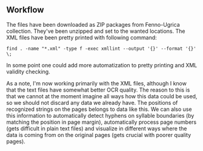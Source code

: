 ## Workflow

The files have been downloaded as ZIP packages from Fenno-Ugrica collection. They've been unzipped and set to the wanted locations. The XML files have been pretty printed with following command:

    find . -name "*.xml" -type f -exec xmllint --output '{}' --format '{}' \;

In some point one could add more automatization to pretty printing and XML validity checking.

As a note, I'm now working primarily with the XML files, although I know that the text files have somewhat better OCR quality. The reason to this is that we cannot at the moment imagine all ways how this data could be used, so we should not discard any data we already have. The positions of recognized strings on the pages belongs to data like this. We can also use this information to automatically detect hyphens on syllable boundaries (by matching the position in page margin), automatically process page numbers (gets difficult in plain text files) and visualize in different ways where the data is coming from on the original pages (gets crucial with poorer quality pages).
